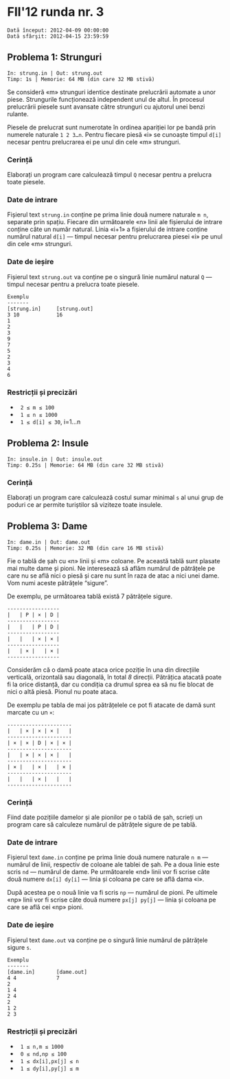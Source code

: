 # FII'12 runda nr. 3

`Dată început: 2012-04-09 00:00:00`  
`Dată sfârşit: 2012-04-15 23:59:59`


## Problema 1: Strunguri

    In: strung.in | Out: strung.out
    Timp: 1s | Memorie: 64 MB (din care 32 MB stivă)

Se consideră «m» strunguri identice destinate prelucrării automate a
unor piese. Strungurile funcționează independent unul de altul.
În procesul prelucrării piesele sunt avansate către strunguri cu
ajutorul unei benzi rulante.

Piesele de prelucrat sunt numerotate în ordinea apariției lor pe bandă
prin numerele naturale `1 2 3…n`.
Pentru fiecare piesă «i» se cunoaște timpul `d[i]` necesar pentru
prelucrarea ei pe unul din cele «m» strunguri.

### Cerință

Elaborați un program care calculează timpul `Q` necesar pentru a
prelucra toate piesele.

### Date de intrare

Fișierul text `strung.in` conține pe prima linie două numere naturale
`m n`, separate prin spațiu. Fiecare din următoarele «n» linii ale
fișierului de intrare conține câte un număr natural.
Linia «i+1» a fișierului de intrare conține numărul natural `d[i]` —
timpul necesar pentru prelucrarea piesei «i» pe unul din cele «m»
strunguri.

### Date de ieșire

Fișierul text `strung.out` va conține pe o singură linie numărul natural
`Q` — timpul necesar pentru a prelucra toate piesele.

    Exemplu
    -------
    [strung.in]     [strung.out]
    3 10            16
    1
    2
    3
    9
    7
    5
    2
    3
    4
    6

### Restricții și precizări

* ` 2 ≤ m ≤ 100`
* ` 1 ≤ n ≤ 1000`
* ` 1 ≤ d[i] ≤ 30`, i=1…n


## Problema 2: Insule

    In: insule.in | Out: insule.out
    Timp: 0.25s | Memorie: 64 MB (din care 32 MB stivă)

### Cerință

Elaborați un program care calculează costul sumar minimal `s` al unui
grup de poduri ce ar permite turiștilor să viziteze toate insulele.


## Problema 3: Dame

    In: dame.in | Out: dame.out
    Timp: 0.25s | Memorie: 32 MB (din care 16 MB stivă)

Fie o tablă de șah cu «n» linii și «m» coloane. Pe această tablă
sunt plasate mai multe dame și pioni. Ne interesează să aflăm numărul
de pătrățele pe care nu se află nici o piesă și care nu sunt în raza
de atac a nici unei dame. Vom numi aceste pătrățele “sigure”.

De exemplu, pe următoarea tablă există 7 pătrățele sigure.

    -----------------
    |   | P | × | D |
    -----------------
    |   |   | P | D |
    -----------------
    |   |   | × | × |
    -----------------
    |   | × |   | × |
    -----------------

Considerăm că o damă poate ataca orice poziție în una din direcțiile
verticală, orizontală sau diagonală, în total *8* direcții. Pătrățica
atacată poate fi la orice distanță, dar cu condiția ca drumul sprea ea
să nu fie blocat de nici o altă piesă. Pionul nu poate ataca.

De exemplu pe tabla de mai jos pătrățelele ce pot fi atacate de damă
sunt marcate cu un `×`:

    ---------------------
    |   | × | × | × |   |
    ---------------------
    | × | × | D | × | × |
    ---------------------
    |   | × | × | × |   |
    ---------------------
    | × |   | × |   | × |
    ---------------------
    |   |   | × |   |   |
    ---------------------

### Cerință

Fiind date pozițiile damelor și ale pionilor pe o tablă de șah, scrieți
un program care să calculeze numărul de pătrățele sigure de pe tablă.

### Date de intrare

Fișierul text `dame.in` conține pe prima linie două numere naturale
`n m` — numărul de linii, respectiv de coloane ale tablei de șah.
Pe a doua linie este scris `nd` — numărul de dame.
Pe următoarele «nd» linii vor fi scrise câte două numere `dx[i] dy[i]`
— linia și coloana pe care se află dama «i».

După acestea pe o nouă linie va fi scris `np` — numărul de pioni.
Pe ultimele «np» linii vor fi scrise câte două numere `px[j] py[j]` —
linia și coloana pe care se află cei «np» pioni.

### Date de ieșire

Fișierul text `dame.out` va conține pe o singură linie numărul de
pătrățele sigure `s`.

    Exemplu
    -------
    [dame.in]       [dame.out]
    4 4             7
    2
    1 4
    2 4
    2
    1 2
    2 3

### Restricții și precizări

* ` 1 ≤ n,m ≤ 1000`
* ` 0 ≤ nd,np ≤ 100`
* ` 1 ≤ dx[i],px[j] ≤ n`
* ` 1 ≤ dy[i],py[j] ≤ m`
